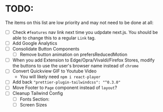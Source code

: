 # TODO:
The items on this list are low priority and may not need to be done at all:
  - [ ] Check `#features` nav link next time you udpdate next.js. You should be able to change this to a regular `Link` tag.
  - [ ] Add Google Analytics
  - [ ] Consolidate Button Components
      - [ ] Remove button animation on prefersReducedMotion
  - [ ] When you add Extension to Edge/Opra/Vivaldi/Firefox Stores, modify the buttons to use the user's browser name instead of `chrome`
  - [ ] Convert Quickview GIF to Youtube Video
      - You will likely need `npm i react-player`
  - [ ] Add back `"prettier-plugin-tailwindcss": "^0.3.0"`
  - [ ] Move Footer to `Page` component instead of `layout`?
  - [ ] Cleanup Tailwind Config
      - [ ] Fonts Section:
      - [ ] Screen Sizes
